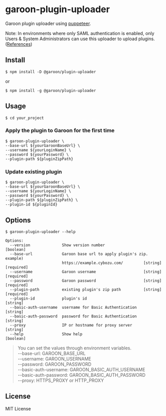 # garoon-plugin-uploader
Garoon plugin uploader using [puppeteer](https://github.com/puppeteer/puppeteer).

Note: In environments where only SAML authentication is enabled, only Users & System Administrators can use this uploader to upload plugins. ([References](https://jp.cybozu.help/general/en/id/02036.html#list_saml_saml_restriction_20))

## Install

```
$ npm install -D @garoon/plugin-uploader
```

or

```
$ npm install -g @garoon/plugin-uploader
```

## Usage

```
$ cd your_project
```

### Apply the plugin to Garoon for the first time

```
$ garoon-plugin-uploader \
--base-url ${yourGaroonBaseUrl} \
--username ${yourLoginName} \
--password ${yourPassword} \
--plugin-path ${pluginZipPath}
```

### Update existing plugin

```
$ garoon-plugin-uploader \
--base-url ${yourGaroonBaseUrl} \
--username ${yourLoginName} \
--password ${yourPassword} \
--plugin-path ${pluginZipPath} \
--plugin-id ${pluginId}
```

## Options

```
$ garoon-plugin-uploader --help

Options:
  --version              Show version number                           [boolean]
  --base-url             Garoon base url to apply plugin's zip. example)
                         https://example.cybozu.com/         [string] [required]
  --username             Garoon username                     [string] [required]
  --password             Garoon password                     [string] [required]
  --plugin-path          existing plugin's zip path          [string] [required]
  --plugin-id            plugin's id                                    [string]
  --basic-auth-username  username for Basic Authentication               [string]
  --basic-auth-password  password for Basic Authentication               [string]
  --proxy                IP or hostname for proxy server                 [string]
  --help                 Show help                                     [boolean]
```

> You can set the values through environment variables.<br />
>  --base-url: GAROON_BASE_URL<br />
>  --username: GAROON_USERNAME<br />
>  --password: GAROON_PASSWORD<br />
>  --basic-auth-username: GAROON_BASIC_AUTH_USERNAME<br />
>  --basic-auth-password: GAROON_BASIC_AUTH_PASSWORD<br />
>  --proxy: HTTPS_PROXY or HTTP_PROXY<br />


## License

MIT License
